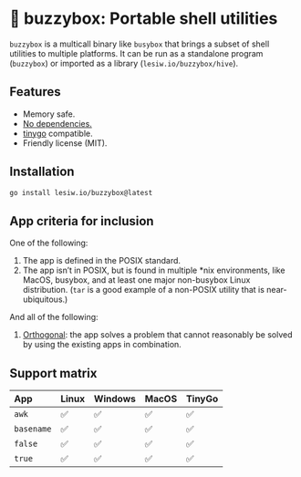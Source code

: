# 🐝 buzzybox: Portable shell utilities

`buzzybox` is a multicall binary like `busybox` that brings a subset of shell
utilities to multiple platforms. It can be run as a standalone program
(`buzzybox`) or imported as a library (`lesiw.io/buzzybox/hive`).

## Features

* Memory safe.
* [No dependencies.](go.mod)
* [tinygo](https://tinygo.org/) compatible.
* Friendly license (MIT).

## Installation

``` sh
go install lesiw.io/buzzybox@latest
```

## App criteria for inclusion

One of the following:
1. The app is defined in the POSIX standard.
2. The app isn’t in POSIX, but is found in multiple *nix environments, like
   MacOS, busybox, and at least one major non-busybox Linux distribution. (`tar`
   is a good example of a non-POSIX utility that is near-ubiquitous.)

And all of the following:
1. [Orthogonal](https://go.dev/talks/2010/ExpressivenessOfGo-2010.pdf): the app
   solves a problem that cannot reasonably be solved by using the existing apps
   in combination.

## Support matrix

| App        | Linux | Windows | MacOS | TinyGo |
|:-----------|:------|:--------|:------|--------|
| `awk`      | ✅    | ✅      | ✅    | ✅     |
| `basename` | ✅    | ✅      | ✅    | ✅     |
| `false`    | ✅    | ✅      | ✅    | ✅     |
| `true`     | ✅    | ✅      | ✅    | ✅     |
